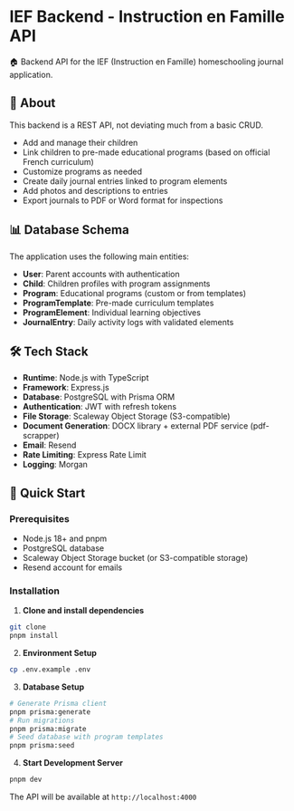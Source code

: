 # IEF Backend - Instruction en Famille API

🏠 Backend API for the IEF (Instruction en Famille) homeschooling journal application.

## 📖 About

This backend is a REST API, not deviating much from a basic CRUD.

- Add and manage their children
- Link children to pre-made educational programs (based on official French curriculum)
- Customize programs as needed
- Create daily journal entries linked to program elements
- Add photos and descriptions to entries
- Export journals to PDF or Word format for inspections

## 📊 Database Schema

The application uses the following main entities:

- **User**: Parent accounts with authentication
- **Child**: Children profiles with program assignments
- **Program**: Educational programs (custom or from templates)
- **ProgramTemplate**: Pre-made curriculum templates
- **ProgramElement**: Individual learning objectives
- **JournalEntry**: Daily activity logs with validated elements


## 🛠️ Tech Stack

- **Runtime**: Node.js with TypeScript
- **Framework**: Express.js
- **Database**: PostgreSQL with Prisma ORM
- **Authentication**: JWT with refresh tokens
- **File Storage**: Scaleway Object Storage (S3-compatible)
- **Document Generation**: DOCX library + external PDF service (pdf-scrapper)
- **Email**: Resend
- **Rate Limiting**: Express Rate Limit
- **Logging**: Morgan

## 🚀 Quick Start

### Prerequisites

- Node.js 18+ and pnpm
- PostgreSQL database
- Scaleway Object Storage bucket (or S3-compatible storage)
- Resend account for emails

### Installation

1. **Clone and install dependencies**
```bash
git clone
pnpm install
```

2. **Environment Setup**
```bash
cp .env.example .env
```

3. **Database Setup**
```bash
# Generate Prisma client
pnpm prisma:generate
# Run migrations
pnpm prisma:migrate
# Seed database with program templates
pnpm prisma:seed
```

4. **Start Development Server**
```bash
pnpm dev
```

The API will be available at `http://localhost:4000`

